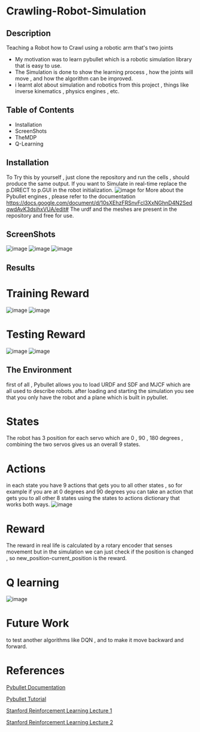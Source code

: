#  Crawling-Robot-Simulation 

## Description

Teaching a Robot how to Crawl using a robotic arm that's two joints 

- My motivation was to learn pybullet which is a robotic simulation library that is easy to use.
- The Simulation is done to show the learning process , how the joints will move , and how the algorithm can be improved.
- i learnt alot about simulation and robotics from this project , things like inverse kinematics , physics engines , etc.

## Table of Contents 

- Installation
- ScreenShots
- TheMDP
- Q-Learning


## Installation

To Try this by yourself , just clone the repository and run the cells , should produce the same output.
If you want to Simulate in real-time replace the p.DIRECT to p.GUI in the robot initialization.
![image](https://user-images.githubusercontent.com/64399795/175570491-78cc1942-3213-4ef5-9b05-8098dcb1429b.png)
for More about the Pybullet engines , please refer to the documentation 
https://docs.google.com/document/d/10sXEhzFRSnvFcl3XxNGhnD4N2SedqwdAvK3dsihxVUA/edit#
The urdf and the meshes are present in the repository and free for use.

## ScreenShots

![image](https://user-images.githubusercontent.com/64399795/175571314-9950f3c3-7c63-4ae3-baca-44f9ac4801ea.png)
![image](https://user-images.githubusercontent.com/64399795/175571714-c5e5ebe7-7cb4-42f4-88b6-a27a671df1ca.png)
![image](https://user-images.githubusercontent.com/64399795/175571822-37689131-1e5f-49e2-87d7-567c8ad9b708.png)

## Results 
# Training Reward 
![image](https://user-images.githubusercontent.com/64399795/175574604-c5e0defc-92d1-4ff8-bfe3-d01304d8bce7.png)
![image](https://user-images.githubusercontent.com/64399795/175574718-c63f770b-ddf8-4736-977a-3905838578d3.png)

# Testing Reward 
![image](https://user-images.githubusercontent.com/64399795/175574635-e99844b4-0697-4ea2-87cb-aeedaf18fd8b.png)
![image](https://user-images.githubusercontent.com/64399795/175574690-850212fb-b55c-4a16-b1fd-3b0344d50d62.png)


## The Environment 

first of all , Pybullet allows you to load URDF and SDF and MJCF which are all used to describe robots.
after loading and starting the simulation you see that you only have the robot and a plane which is built in pybullet.
# States
The robot has 3 position for each servo which are 0 , 90 , 180 degrees , combining the two servos gives us an overall 
9 states.
# Actions
in each state you have 9 actions that gets you to all other states , so for example if you are at 0 degrees and 90 degrees
you can take an action that gets you to all other 8 states using the states to actions dictionary that works both ways.
![image](https://user-images.githubusercontent.com/64399795/175573351-5d3e1c32-2650-4aa8-b601-1c7f9b4a1ba6.png)
# Reward 
The reward in real life is calculated by a rotary encoder that senses movement but in the simulation we can
just check if the position is changed , so new_position-current_position is the reward.
# Q learning 
![image](https://user-images.githubusercontent.com/64399795/175574056-22dc49fd-6022-44c6-8b30-62f3a130bf4f.png)

# Future Work 
to test another algorithms like DQN , and to make it move backward and forward.

# References 
[Pybullet Documentation](https://docs.google.com/document/d/10sXEhzFRSnvFcl3XxNGhnD4N2SedqwdAvK3dsihxVUA/edit#)

[Pybullet Tutorial](https://www.youtube.com/watch?v=kZxPaGdoSJY&t=828s&ab_channel=DanielEid)

[Stanford Reinforcement Learning Lecture 1](https://www.youtube.com/watch?v=9g32v7bK3Co&t=3866s&ab_channel=StanfordOnline)

[Stanford Reinforcement Learning Lecture 2](https://www.youtube.com/watch?v=HpaHTfY52RQ&t=3989s&ab_channel=StanfordOnline)

